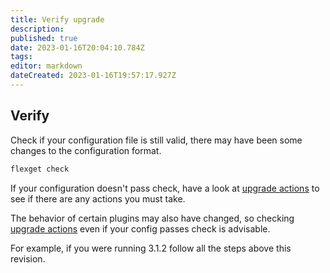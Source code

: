 ```yaml
---
title: Verify upgrade
description: 
published: true
date: 2023-01-16T20:04:10.784Z
tags: 
editor: markdown
dateCreated: 2023-01-16T19:57:17.927Z
---
```


## Verify

Check if your configuration file is still valid, there may have been some changes to the configuration format.

```cmd
flexget check
```

If your configuration doesn't pass check, have a look at [upgrade actions](/UpgradeActions) to see if there are any actions you must take. 

The behavior of certain plugins may also have changed, so checking [upgrade actions](/UpgradeActions) even if your config passes check is advisable.

For example, if you were running 3.1.2 follow all the steps above this revision.